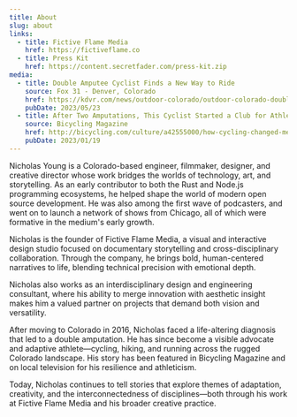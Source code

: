 ```yaml
---
title: About
slug: about
links:
  - title: Fictive Flame Media
    href: https://fictiveflame.co
  - title: Press Kit
    href: https://content.secretfader.com/press-kit.zip
media:
  - title: Double Amputee Cyclist Finds a New Way to Ride
    source: Fox 31 - Denver, Colorado
    href: https://kdvr.com/news/outdoor-colorado/outdoor-colorado-double-amputee-bicyclist-finds-a-new-way-to-ride/
    pubDate: 2023/05/23
  - title: After Two Amputations, This Cyclist Started a Club for Athletes Like Him
    source: Bicycling Magazine
    href: http://bicycling.com/culture/a42555000/how-cycling-changed-me-nicholas-young/
    pubDate: 2023/01/19
---
```

Nicholas Young is a Colorado-based engineer, filmmaker, designer, and creative director whose work bridges the worlds of technology, art, and storytelling. As an early contributor to both the Rust and Node.js programming ecosystems, he helped shape the world of modern open source development. He was also among the first wave of podcasters, and went on to launch a network of shows from Chicago, all of which were formative in the medium's early growth.

Nicholas is the founder of Fictive Flame Media, a visual and interactive design studio focused on documentary storytelling and cross-disciplinary collaboration. Through the company, he brings bold, human-centered narratives to life, blending technical precision with emotional depth.

Nicholas also works as an interdisciplinary design and engineering consultant, where his ability to merge innovation with aesthetic insight makes him a valued partner on projects that demand both vision and versatility.

After moving to Colorado in 2016, Nicholas faced a life-altering diagnosis that led to a double amputation. He has since become a visible advocate and adaptive athlete&mdash;cycling, hiking, and running across the rugged Colorado landscape. His story has been featured in Bicycling Magazine and on local television for his resilience and athleticism.

Today, Nicholas continues to tell stories that explore themes of adaptation, creativity, and the interconnectedness of disciplines&mdash;both through his work at Fictive Flame Media and his broader creative practice.
